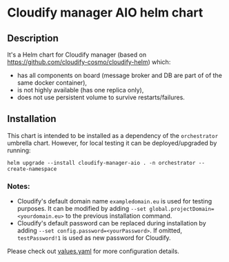 # Cloudify manager AIO helm chart

## Description

It's a Helm chart for Cloudify manager (based on https://github.com/cloudify-cosmo/cloudify-helm) which:

* has all components on board (message broker and DB are part of of the same docker container),
* is not highly available (has one replica only),
* does not use persistent volume to survive restarts/failures.

## Installation

This chart is intended to be installed as a dependency of the `orchestrator` umbrella chart.
However, for local testing it can be deployed/upgraded by running:

    helm upgrade --install cloudify-manager-aio . -n orchestrator --create-namespace

### Notes:
- Cloudify's default domain name `exampledomain.eu` is used for testing purposes.
  It can be modified by adding `--set global.projectDomain=<yourdomain.eu>` to 
  the previous installation command.
- Cloudify's default password can be replaced during installation by adding
  `--set config.password=<yourPassword>`.
  If omitted, `testPassword!1` is used as new password for Cloudify.

Please check out [values.yaml](./values.yaml) for more configuration details.
